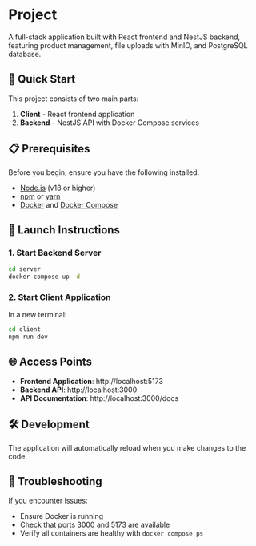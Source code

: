 # Project

A full-stack application built with React frontend and NestJS backend, featuring product management, file uploads with MinIO, and PostgreSQL database.

## 🚀 Quick Start

This project consists of two main parts:

1. **Client** - React frontend application
2. **Backend** - NestJS API with Docker Compose services

## 📋 Prerequisites

Before you begin, ensure you have the following installed:

- [Node.js](https://nodejs.org/) (v18 or higher)
- [npm](https://www.npmjs.com/) or [yarn](https://yarnpkg.com/)
- [Docker](https://www.docker.com/) and [Docker Compose](https://docs.docker.com/compose/)

## 🎯 Launch Instructions

### 1. Start Backend Server

```bash
cd server
docker compose up -d
```

### 2. Start Client Application

In a new terminal:

```bash
cd client
npm run dev
```

## 🌐 Access Points

- **Frontend Application**: http://localhost:5173
- **Backend API**: http://localhost:3000
- **API Documentation**: http://localhost:3000/docs

## 🛠️ Development

The application will automatically reload when you make changes to the code.

## 🐛 Troubleshooting

If you encounter issues:

- Ensure Docker is running
- Check that ports 3000 and 5173 are available
- Verify all containers are healthy with `docker compose ps`
